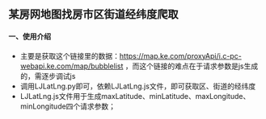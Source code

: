 ## 某房网地图找房市区街道经纬度爬取
#### 一、使用介绍
- 主要是获取这个链接里的数据：https://map.ke.com/proxyApi/i.c-pc-webapi.ke.com/map/bubblelist ，而这个链接的难点在于请求参数是js生成的，需逐步调试js
- 调用LJLatLng.py即可，依赖LJLatLng.js文件，即可获取区、街道的经纬度
- LJLatLng.js文件用于生成maxLatitude、minLatitude、maxLongitude、minLongitude四个请求参数；
